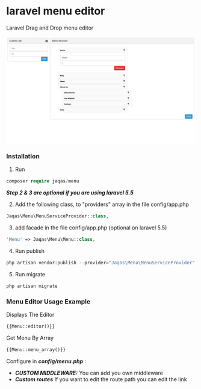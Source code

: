 # laravel menu editor
Laravel Drag and Drop menu editor

![Test Image 5](https://github.com/jaqas/laravel-menu-editor/blob/main/Screenshot.png)

### Installation

1. Run

```php
composer require jaqas/menu
```

**_Step 2 & 3 are optional if you are using laravel 5.5_**

2. Add the following class, to "providers" array in the file config/app.php

```php
Jaqas\Menu\MenuServiceProvider::class,
```

3. add facade in the file config/app.php (optional on laravel 5.5)

```php
'Menu' => Jaqas\Menu\Menu::class,
```

4. Run publish

```php
php artisan vendor:publish --provider="Jaqas\Menu\MenuServiceProvider"
```
5. Run migrate

```php
php artisan migrate
```

### Menu Editor Usage Example
Displays The Editor
```php
{{Menu::editor()}}
```
Get Menu By Array
```php
{{Menu::menu_array()}}
```
Configure in **_config/menu.php_** :

- **_CUSTOM MIDDLEWARE:_** You can add you own middleware
- **_Custom routes_** If you want to edit the route path you can edit the link
